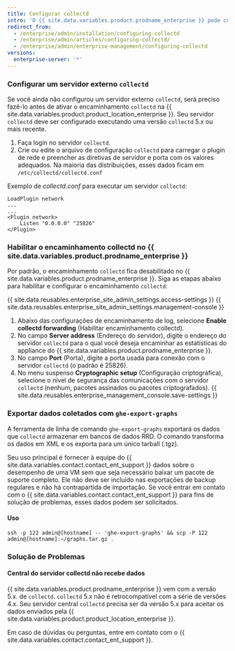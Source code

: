 ```yaml
---
title: Configurar collectd
intro: 'O {{ site.data.variables.product.prodname_enterprise }} pode coletar dados com `collectd` e enviá-los para um servidor externo `collectd`. Reunimos um conjunto padrão de dados e outras métricas, como uso de CPU, consumo de memória e disco, tráfego e erros da interface de rede e carga geral da VM.'
redirect_from:
  - /enterprise/admin/installation/configuring-collectd
  - /enterprise/admin/articles/configuring-collectd/
  - /enterprise/admin/enterprise-management/configuring-collectd
versions:
  enterprise-server: '*'
---
```


### Configurar um servidor externo `collectd`

Se você ainda não configurou um servidor externo `collectd`, será preciso fazê-lo antes de ativar o encaminhamento `collectd` na {{ site.data.variables.product.product_location_enterprise }}. Seu servidor `collectd` deve ser configurado executando uma versão `collectd` 5.x ou mais recente.

1. Faça login no servidor `collectd`.
2. Crie ou edite o arquivo de configuração `collectd` para carregar o plugin de rede e preencher as diretivas de servidor e porta com os valores adequados. Na maioria das distribuições, esses dados ficam em `/etc/collectd/collectd.conf`

Exemplo de *collectd.conf* para executar um servidor `collectd`:

    LoadPlugin network
    ...
    ...
    <Plugin network>
        Listen "0.0.0.0" "25826"
    </Plugin>

### Habilitar o encaminhamento collectd no {{ site.data.variables.product.prodname_enterprise }}

Por padrão, o encaminhamento `collectd` fica desabilitado no {{ site.data.variables.product.prodname_enterprise }}. Siga as etapas abaixo para habilitar e configurar o encaminhamento `collectd`:

{{ site.data.reusables.enterprise_site_admin_settings.access-settings }}
{{ site.data.reusables.enterprise_site_admin_settings.management-console }}
1. Abaixo das configurações de encaminhamento de log, selecione **Enable collectd forwarding** (Habilitar encaminhamento collectd).
1. No campo **Server address** (Endereço do servidor), digite o endereço do servidor `collectd` para o qual você deseja encaminhar as estatísticas do appliance do {{ site.data.variables.product.prodname_enterprise }}.
1. No campo **Port** (Porta), digite a porta usada para conexão com o servidor `collectd` (o padrão é 25826).
1. No menu suspenso **Cryptographic setup** (Configuração criptográfica), selecione o nível de segurança das comunicações com o servidor `collectd` (nenhum, pacotes assinados ou pacotes criptografados).
{{ site.data.reusables.enterprise_management_console.save-settings }}

### Exportar dados coletados com `ghe-export-graphs`

A ferramenta de linha de comando `ghe-export-graphs` exportará os dados que `collectd` armazenar em bancos de dados RRD. O comando transforma os dados em XML e os exporta para um único tarball (.tgz).

Seu uso principal é fornecer à equipe do {{ site.data.variables.contact.contact_ent_support }} dados sobre o desempenho de uma VM sem que seja necessário baixar um pacote de suporte completo. Ele não deve ser incluído nas exportações de backup regulares e não há contrapartida de importação. Se você entrar em contato com o {{ site.data.variables.contact.contact_ent_support }} para fins de solução de problemas, esses dados podem ser solicitados.

#### Uso

```shell
ssh -p 122 admin@[hostname] -- 'ghe-export-graphs' && scp -P 122 admin@[hostname]:~/graphs.tar.gz .
```

### Solução de Problemas

#### Central do servidor collectd não recebe dados

{{ site.data.variables.product.prodname_enterprise }} vem com a versão 5.x. de `collectd`. `collectd` 5.x não é retrocompatível com a série de versões 4.x. Seu servidor central `collectd` precisa ser da versão 5.x para aceitar os dados enviados pela {{ site.data.variables.product.product_location_enterprise }}.

Em caso de dúvidas ou perguntas, entre em contato com o {{ site.data.variables.contact.contact_ent_support }}.
